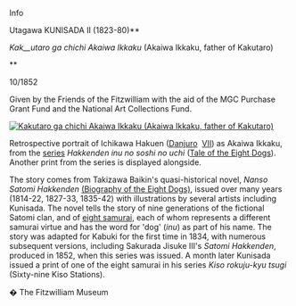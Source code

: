 Info

Utagawa KUNISADA II (1823-80)**

_Kak__utaro ga chichi Akaiwa Ikkaku_ (Akaiwa Ikkaku, father of Kakutaro)

**

10/1852

Given by the Friends of the Fitzwilliam with the aid of the MGC Purchase Grant Fund and the National Art Collections Fund.

[![Kakutaro ga chichi Akaiwa Ikkaku (Akaiwa Ikkaku, father of Kakutaro)](P.67-1999_small.jpg)](KUN/kunp67.htm)

Retrospective portrait of Ichikawa Hakuen ([Danjuro](Group8pt1.htm)  [VII](textE.htm)) as Akaiwa Ikkaku, from the [series](KUN/kunp68.htm) _Hakkenden inu no soshi no uchi_ ([Tale of the Eight Dogs](Group23.htm)). Another print from the series is displayed alongside.

The story comes from Takizawa Baikin's quasi-historical novel, _Nanso Satomi Hakkenden_ [(Biography of the Eight Dogs)](Group23.htm), issued over many years (1814-22, 1827-33, 1835-42) with illustrations by several artists including Kunisada. The novel tells the story of nine generations of the fictional Satomi clan, and of [eight samurai,](KUN/kunp65.htm) each of whom represents a different samurai virtue and has the word for 'dog' (_inu_) as part of his name. The story was adapted for Kabuki for the first time in 1834, with numerous subsequent versions, including Sakurada Jisuke III's _Satomi Hakkenden_, produced in 1852, when this series was issued. A month later Kunisada issued a print of one of the eight samurai in his series _Kiso rokuju-kyu tsugi_ (Sixty-nine Kiso Stations).


� The Fitzwilliam Museum

